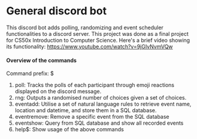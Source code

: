 # General discord bot

This discord bot adds polling, randomizing and event scheduler functionalities to a discord server. This project was done as a final project for CS50x Introduction to Computer Science. 
Here's a brief video showing its functionality: https://www.youtube.com/watch?v=9jGIvNvmVQw

#### Overview of the commands
Command prefix: $
1. poll: Tracks the polls of each participant through emoji reactions displayed on the discord message.
2. rng: Outputs a randomised number of choices given a set of choices.
3. eventadd: Utilise a set of natural language rules to retrieve event name, location and datetime, and store them in a SQL database.
4. eventremove: Remove a specific event from the SQL database
5. eventshow: Query from SQL database and show all recorded events
6. help$: Show usage of the above commands
